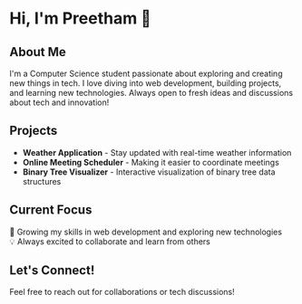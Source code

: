 # Hi, I'm Preetham 👋

## About Me
I'm a Computer Science student passionate about exploring and creating new things in tech. I love diving into web development, building projects, and learning new technologies. Always open to fresh ideas and discussions about tech and innovation!

## Projects
- **Weather Application** - Stay updated with real-time weather information
- **Online Meeting Scheduler** - Making it easier to coordinate meetings
- **Binary Tree Visualizer** - Interactive visualization of binary tree data structures

## Current Focus
🌱 Growing my skills in web development and exploring new technologies  
💡 Always excited to collaborate and learn from others

## Let's Connect!
Feel free to reach out for collaborations or tech discussions!
